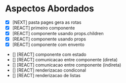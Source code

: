 # Aspectos Abordados

- [x] [NEXT] pasta pages gera as rotas
- [x] [REACT] primeiro componente
- [x] [REACT] componente usando props.children
- [x] [REACT] componente usando props
- [x] [REACT] componente com envento
- [] [REACT] componente com estado
- [] [REACT] comunicacao entre componente (direta)
- [] [REACT] comunicacao entre componente (indireta)
- [] [REACT] renderizacao condiconal
- [] [REACT] renderizacao de listas